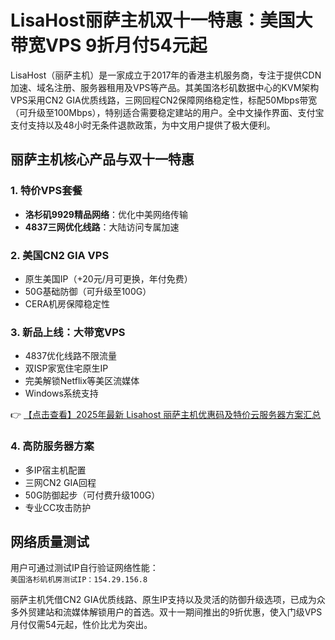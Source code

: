 # LisaHost丽萨主机双十一特惠：美国大带宽VPS 9折月付54元起

LisaHost（丽萨主机）是一家成立于2017年的香港主机服务商，专注于提供CDN加速、域名注册、服务器租用及VPS等产品。其美国洛杉矶数据中心的KVM架构VPS采用CN2 GIA优质线路，三网回程CN2保障网络稳定性，标配50Mbps带宽（可升级至100Mbps），特别适合需要稳定建站的用户。全中文操作界面、支付宝支付支持以及48小时无条件退款政策，为中文用户提供了极大便利。

## 丽萨主机核心产品与双十一特惠

### 1. 特价VPS套餐
- **洛杉矶9929精品网络**：优化中美网络传输
- **4837三网优化线路**：大陆访问专属加速

### 2. 美国CN2 GIA VPS
- 原生美国IP（+20元/月可更换，年付免费）
- 50G基础防御（可升级至100G）
- CERA机房保障稳定性

### 3. 新品上线：大带宽VPS
- 4837优化线路不限流量
- 双ISP家宽住宅原生IP
- 完美解锁Netflix等美区流媒体
- Windows系统支持

👉 [【点击查看】2025年最新 Lisahost 丽萨主机优惠码及特价云服务器方案汇总](https://bit.ly/lisazhuji)

### 4. 高防服务器方案
- 多IP宿主机配置
- 三网CN2 GIA回程
- 50G防御起步（可付费升级100G）
- 专业CC攻击防护

## 网络质量测试
用户可通过测试IP自行验证网络性能：  
`美国洛杉矶机房测试IP：154.29.156.8`

丽萨主机凭借CN2 GIA优质线路、原生IP支持以及灵活的防御升级选项，已成为众多外贸建站和流媒体解锁用户的首选。双十一期间推出的9折优惠，使入门级VPS月付仅需54元起，性价比尤为突出。